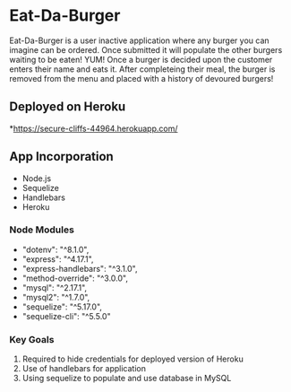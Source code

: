 # Eat-Da-Burger
Eat-Da-Burger is a user inactive application where any burger you can imagine can be ordered. Once submitted it will populate the other burgers waiting to be eaten! YUM! Once a burger is decided upon the customer enters their name and eats it. After completeing their meal, the burger is removed from the menu and placed with a history of devoured burgers!

## Deployed on Heroku
*https://secure-cliffs-44964.herokuapp.com/

## App Incorporation
- Node.js
- Sequelize
- Handlebars
- Heroku

### Node Modules 
   - "dotenv": "^8.1.0",
   - "express": "^4.17.1",
   - "express-handlebars": "^3.1.0",
   - "method-override": "^3.0.0",
   - "mysql": "^2.17.1",
   - "mysql2": "^1.7.0",
   - "sequelize": "^5.17.0",
   - "sequelize-cli": "^5.5.0"
   
### Key Goals
1. Required to hide credentials for deployed version of Heroku
2. Use of handlebars for application
3. Using sequelize to populate and use database in MySQL
